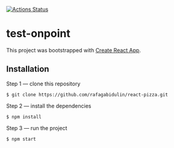 [![Actions Status](https://github.com/rafagabidulin/test-onpoint/workflows/linter_status/badge.svg)](https://github.com/rafagabidulin/test-onpoint/actions)

# test-onpoint

This project was bootstrapped with [Create React App](https://github.com/facebook/create-react-app).

## Installation

Step 1 — clone this repository

```
$ git clone https://github.com/rafagabidulin/react-pizza.git
```

Step 2 — install the dependencies

```
$ npm install
```

Step 3 — run the project

```
$ npm start
```
